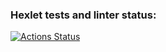 ### Hexlet tests and linter status:
[![Actions Status](https://github.com/Denver1987/frontend-project-11/actions/workflows/hexlet-check.yml/badge.svg)](https://github.com/Denver1987/frontend-project-11/actions)